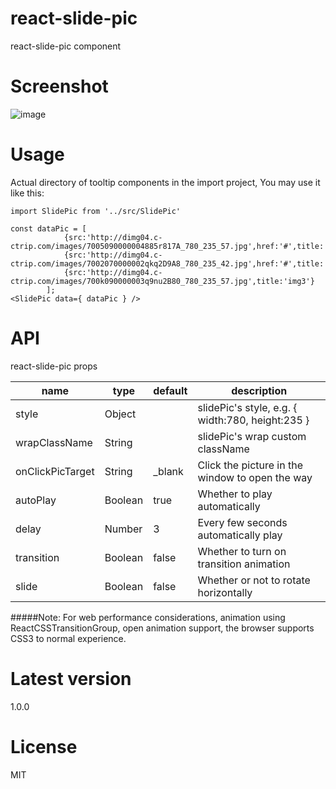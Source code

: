 # react-slide-pic
react-slide-pic component

# Screenshot
![image](https://github.com/yongbingz/react-slide-pic/blob/master/demo/screenshot/1.png)

# Usage
Actual directory of tooltip components in the import project, You may use it like this:

```
import SlidePic from '../src/SlidePic'

const dataPic = [
			{src:'http://dimg04.c-ctrip.com/images/7005090000004885r817A_780_235_57.jpg',href:'#',title:'img1'},
			{src:'http://dimg04.c-ctrip.com/images/7002070000002qkq2D9A8_780_235_42.jpg',href:'#',title:'img2'},
			{src:'http://dimg04.c-ctrip.com/images/700k090000003q9nu2B80_780_235_57.jpg',title:'img3'}
		];
<SlidePic data={ dataPic } />
```


# API
react-slide-pic props
<table>
    <thead>
    <tr>
        <th>name</th>
        <th>type</th>
        <th>default</th>
        <th>description</th>
    </tr>
    </thead>
    <tbody>
        <tr>
          <td>style</td>
          <td>Object</td>
          <td></td>
          <td>slidePic's style, e.g. { width:780, height:235 }</td>
        </tr>
        <tr>
          <td>wrapClassName</td>
          <td>String</td>
          <td></td>
          <td>slidePic's wrap custom className</td>
        </tr>
        <tr>
          <td>onClickPicTarget</td>
          <td>String</td>
          <td>_blank</td>
          <td>Click the picture in the window to open the way</td>
        </tr>
        <tr>
          <td>autoPlay</td>
          <td>Boolean</td>
          <td>true</td>
          <td>Whether to play automatically</td>
        </tr>
        <tr>
          <td>delay</td>
          <td>Number</td>
          <td>3</td>
          <td>Every few seconds automatically play</td>
        </tr>
        <tr>
          <td>transition</td>
          <td>Boolean</td>
          <td>false</td>
          <td>Whether to turn on transition animation</td>
        </tr>
        <tr>
          <td>slide</td>
          <td>Boolean</td>
          <td>false</td>
          <td>Whether or not to rotate horizontally</td>
        </tr>
    </tbody>
</table>
#####Note: For web performance considerations, animation using ReactCSSTransitionGroup, open animation support, the browser supports CSS3 to normal experience.

# Latest version
1.0.0

# License
MIT
